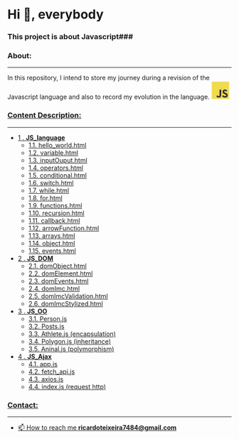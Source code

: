 # Hi 👋, everybody
### This project is about Javascript###

### About:
---
In this repository, I intend to store my journey during a revision of the Javascript language and also to record my evolution in the language. <img src="https://raw.githubusercontent.com/devicons/devicon/master/icons/javascript/javascript-original.svg" alt="javascript" width="40" height="40"/> </a> <a href="https://www.linux.org/" target="_blank" rel="noreferrer">

### Content Description:
---
- 1 . **JS_language**
	- 1.1. hello_world.html
	- 1.2. variable.html
	- 1.3. inputOuput.html
	- 1.4. operators.html
	- 1.5. conditional.html
	- 1.6. switch.html
	- 1.7. while.html
	- 1.8. for.html
	- 1.9. functions.html
	- 1.10. recursion.html
	- 1.11. callback.html
	- 1.12. arrowFunction.html
	- 1.13. arrays.html
	- 1.14. object.html
	- 1.15. events.html
- 2 . **JS_DOM**
	- 2.1. domObject.html
	- 2.2. domElement.html
	- 2.3. domEvents.html
	- 2.4. domImc.html
	- 2.5. domImcValidation.html
	- 2.6. domImcStylized.html
- 3 . **JS_OO**
	- 3.1. Person.js
	- 3.2. Posts.js
	- 3.3. Athlete.js (encapsulation)
	- 3.4. Polygon.js (inheritance)
	- 3.5. Aninal.js (polymorphism)
- 4 . **JS_Ajax**
	- 4.1. app.js
	- 4.2. fetch_api.js
	- 4.3. axios.js
	- 4.4. index.js (request http)

### Contact:
---
- 📫 How to reach me **ricardoteixeira7484@gmail.com**